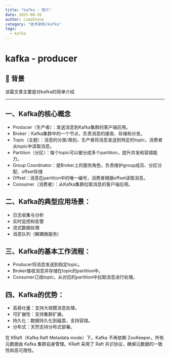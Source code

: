 ```yaml
---
title: "kafka - 简介"
date: 2025-08-26
author: cimaStone
category: "技术架构/kafka"
tags: 
  - kafka
---
```


# kafka - producer

## 🎯 背景
   该篇文章主要是对kafka的简单介绍

---

## 一、Kafka的核心概念

- Producer（生产者）：发送消息到Kafka集群的客户端应用。
- Broker：Kafka集群中的一个节点，负责消息的接收、存储和分发。
- Topic（主题）：消息的分类/类别，生产者将消息发送到特定的topic，消费者从topic中读取消息。
- Partition（分区）：每个topic可以被分成多个partition，提升并发和容错能力。
- Group Coordinator：是Broker上的服务角色，负责维护group成员、分区分配、offset存储
- Offset：消息在partition中的唯一编号，消费者根据offset读取消息。
- Consumer（消费者）：从Kafka集群拉取消息的客户端应用。

## 二、Kafka的典型应用场景：

- 日志收集与分析
- 实时监控和告警
- 流式数据处理
- 消息队列（解耦微服务）

## 三、Kafka的基本工作流程：

- Producer将消息发送到指定topic。
- Broker接收消息并存储在topic的partition中。
- Consumer订阅topic，从对应的partition中拉取消息进行处理。

## 四、Kafka的优势：

- 高吞吐量：支持大规模消息处理。
- 可扩展性：支持集群扩展。
- 持久化：数据持久化到磁盘，支持容错。
- 分布式：天然支持分布式部署。

在 KRaft（Kafka Raft Metadata mode）下，Kafka 不再依赖 ZooKeeper，所有元数据由 Kafka 集群自身管理。KRaft 采用了 Raft 共识协议，确保元数据的一致性和高可用性。

